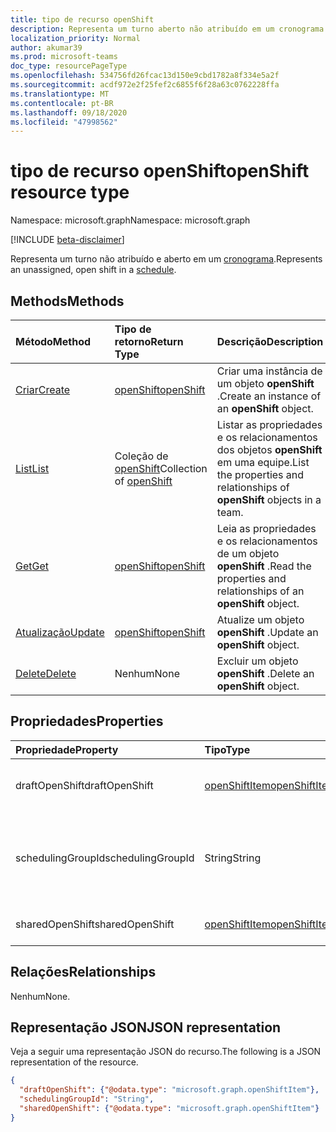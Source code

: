 ```yaml
---
title: tipo de recurso openShift
description: Representa um turno aberto não atribuído em um cronograma.
localization_priority: Normal
author: akumar39
ms.prod: microsoft-teams
doc_type: resourcePageType
ms.openlocfilehash: 534756fd26fcac13d150e9cbd1782a8f334e5a2f
ms.sourcegitcommit: acdf972e2f25fef2c6855f6f28a63c0762228ffa
ms.translationtype: MT
ms.contentlocale: pt-BR
ms.lasthandoff: 09/18/2020
ms.locfileid: "47998562"
---
```

# <a name="openshift-resource-type"></a><span data-ttu-id="0553f-103">tipo de recurso openShift</span><span class="sxs-lookup"><span data-stu-id="0553f-103">openShift resource type</span></span>

<span data-ttu-id="0553f-104">Namespace: microsoft.graph</span><span class="sxs-lookup"><span data-stu-id="0553f-104">Namespace: microsoft.graph</span></span>

[!INCLUDE [beta-disclaimer](../../includes/beta-disclaimer.md)]

<span data-ttu-id="0553f-105">Representa um turno não atribuído e aberto em um [cronograma](../resources/schedule.md).</span><span class="sxs-lookup"><span data-stu-id="0553f-105">Represents an unassigned, open shift in a [schedule](../resources/schedule.md).</span></span>

## <a name="methods"></a><span data-ttu-id="0553f-106">Methods</span><span class="sxs-lookup"><span data-stu-id="0553f-106">Methods</span></span>

| <span data-ttu-id="0553f-107">Método</span><span class="sxs-lookup"><span data-stu-id="0553f-107">Method</span></span>       | <span data-ttu-id="0553f-108">Tipo de retorno</span><span class="sxs-lookup"><span data-stu-id="0553f-108">Return Type</span></span> | <span data-ttu-id="0553f-109">Descrição</span><span class="sxs-lookup"><span data-stu-id="0553f-109">Description</span></span> |
|:-------------|:------------|:------------|
| [<span data-ttu-id="0553f-110">Criar</span><span class="sxs-lookup"><span data-stu-id="0553f-110">Create</span></span>](../api/openshift-post.md) | [<span data-ttu-id="0553f-111">openShift</span><span class="sxs-lookup"><span data-stu-id="0553f-111">openShift</span></span>](openshift.md) | <span data-ttu-id="0553f-112">Criar uma instância de um objeto **openShift** .</span><span class="sxs-lookup"><span data-stu-id="0553f-112">Create an instance of an **openShift** object.</span></span> |
| [<span data-ttu-id="0553f-113">List</span><span class="sxs-lookup"><span data-stu-id="0553f-113">List</span></span>](../api/openshift-list.md) | <span data-ttu-id="0553f-114">Coleção de [openShift](openshift.md)</span><span class="sxs-lookup"><span data-stu-id="0553f-114">Collection of [openShift](openshift.md)</span></span> | <span data-ttu-id="0553f-115">Listar as propriedades e os relacionamentos dos objetos **openShift** em uma equipe.</span><span class="sxs-lookup"><span data-stu-id="0553f-115">List the properties and relationships of **openShift** objects in a team.</span></span>|
| [<span data-ttu-id="0553f-116">Get</span><span class="sxs-lookup"><span data-stu-id="0553f-116">Get</span></span>](../api/openshift-get.md) | [<span data-ttu-id="0553f-117">openShift</span><span class="sxs-lookup"><span data-stu-id="0553f-117">openShift</span></span>](openshift.md) | <span data-ttu-id="0553f-118">Leia as propriedades e os relacionamentos de um objeto **openShift** .</span><span class="sxs-lookup"><span data-stu-id="0553f-118">Read the properties and relationships of an **openShift** object.</span></span> |
| [<span data-ttu-id="0553f-119">Atualização</span><span class="sxs-lookup"><span data-stu-id="0553f-119">Update</span></span>](../api/openshift-update.md) | [<span data-ttu-id="0553f-120">openShift</span><span class="sxs-lookup"><span data-stu-id="0553f-120">openShift</span></span>](openshift.md) | <span data-ttu-id="0553f-121">Atualize um objeto **openShift** .</span><span class="sxs-lookup"><span data-stu-id="0553f-121">Update an **openShift** object.</span></span> |
| [<span data-ttu-id="0553f-122">Delete</span><span class="sxs-lookup"><span data-stu-id="0553f-122">Delete</span></span>](../api/openshift-delete.md) | <span data-ttu-id="0553f-123">Nenhum</span><span class="sxs-lookup"><span data-stu-id="0553f-123">None</span></span> | <span data-ttu-id="0553f-124">Excluir um objeto **openShift** .</span><span class="sxs-lookup"><span data-stu-id="0553f-124">Delete an **openShift** object.</span></span> |

## <a name="properties"></a><span data-ttu-id="0553f-125">Propriedades</span><span class="sxs-lookup"><span data-stu-id="0553f-125">Properties</span></span>

| <span data-ttu-id="0553f-126">Propriedade</span><span class="sxs-lookup"><span data-stu-id="0553f-126">Property</span></span>     | <span data-ttu-id="0553f-127">Tipo</span><span class="sxs-lookup"><span data-stu-id="0553f-127">Type</span></span>        | <span data-ttu-id="0553f-128">Descrição</span><span class="sxs-lookup"><span data-stu-id="0553f-128">Description</span></span> |
|:-------------|:------------|:------------|
|<span data-ttu-id="0553f-129">draftOpenShift</span><span class="sxs-lookup"><span data-stu-id="0553f-129">draftOpenShift</span></span>|[<span data-ttu-id="0553f-130">openShiftItem</span><span class="sxs-lookup"><span data-stu-id="0553f-130">openShiftItem</span></span>](openshiftitem.md)|<span data-ttu-id="0553f-131">Um turno aberto não publicado.</span><span class="sxs-lookup"><span data-stu-id="0553f-131">An unpublished open shift.</span></span>|
|<span data-ttu-id="0553f-132">schedulingGroupId</span><span class="sxs-lookup"><span data-stu-id="0553f-132">schedulingGroupId</span></span>|<span data-ttu-id="0553f-133">String</span><span class="sxs-lookup"><span data-stu-id="0553f-133">String</span></span>|<span data-ttu-id="0553f-134">ID do grupo de agendamento ao qual o turno aberto pertence.</span><span class="sxs-lookup"><span data-stu-id="0553f-134">ID for the scheduling group that the open shift belongs to.</span></span>|
|<span data-ttu-id="0553f-135">sharedOpenShift</span><span class="sxs-lookup"><span data-stu-id="0553f-135">sharedOpenShift</span></span>|[<span data-ttu-id="0553f-136">openShiftItem</span><span class="sxs-lookup"><span data-stu-id="0553f-136">openShiftItem</span></span>](openshiftitem.md)|<span data-ttu-id="0553f-137">Um turno aberto publicado.</span><span class="sxs-lookup"><span data-stu-id="0553f-137">A published open shift.</span></span>|

## <a name="relationships"></a><span data-ttu-id="0553f-138">Relações</span><span class="sxs-lookup"><span data-stu-id="0553f-138">Relationships</span></span>

<span data-ttu-id="0553f-139">Nenhum</span><span class="sxs-lookup"><span data-stu-id="0553f-139">None.</span></span>

## <a name="json-representation"></a><span data-ttu-id="0553f-140">Representação JSON</span><span class="sxs-lookup"><span data-stu-id="0553f-140">JSON representation</span></span>

<span data-ttu-id="0553f-141">Veja a seguir uma representação JSON do recurso.</span><span class="sxs-lookup"><span data-stu-id="0553f-141">The following is a JSON representation of the resource.</span></span>

<!-- {
  "blockType": "resource",
  "optionalProperties": [

  ],
  "@odata.type": "microsoft.graph.openShift",
  "baseType": ""
}-->

```json
{
  "draftOpenShift": {"@odata.type": "microsoft.graph.openShiftItem"},
  "schedulingGroupId": "String",
  "sharedOpenShift": {"@odata.type": "microsoft.graph.openShiftItem"}
}
```

<!-- uuid: 16cd6b66-4b1a-43a1-adaf-3a886856ed98
2019-02-04 14:57:30 UTC -->
<!-- {
  "type": "#page.annotation",
  "description": "openShift resource",
  "keywords": "",
  "section": "documentation",
  "tocPath": ""
}-->



